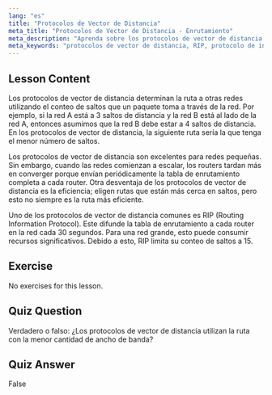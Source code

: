```yaml
---
lang: "es"
title: "Protocolos de Vector de Distancia"
meta_title: "Protocolos de Vector de Distancia - Enrutamiento"
meta_description: "Aprenda sobre los protocolos de vector de distancia como RIP, cómo funcionan y sus limitaciones para el enrutamiento de red. Comprenda el conteo de saltos y la eficiencia de la red."
meta_keywords: "protocolos de vector de distancia, RIP, protocolo de información de enrutamiento, conteo de saltos, enrutamiento de red, redes Linux, guía para principiantes, tutorial"
---
```


## Lesson Content

Los protocolos de vector de distancia determinan la ruta a otras redes utilizando el conteo de saltos que un paquete toma a través de la red. Por ejemplo, si la red A está a 3 saltos de distancia y la red B está al lado de la red A, entonces asumimos que la red B debe estar a 4 saltos de distancia. En los protocolos de vector de distancia, la siguiente ruta sería la que tenga el menor número de saltos.

Los protocolos de vector de distancia son excelentes para redes pequeñas. Sin embargo, cuando las redes comienzan a escalar, los routers tardan más en converger porque envían periódicamente la tabla de enrutamiento completa a cada router. Otra desventaja de los protocolos de vector de distancia es la eficiencia; eligen rutas que están más cerca en saltos, pero esto no siempre es la ruta más eficiente.

Uno de los protocolos de vector de distancia comunes es RIP (Routing Information Protocol). Este difunde la tabla de enrutamiento a cada router en la red cada 30 segundos. Para una red grande, esto puede consumir recursos significativos. Debido a esto, RIP limita su conteo de saltos a 15.

## Exercise

No exercises for this lesson.

## Quiz Question

Verdadero o falso: ¿Los protocolos de vector de distancia utilizan la ruta con la menor cantidad de ancho de banda?

## Quiz Answer

False
